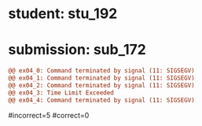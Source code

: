 # student: stu_192
# submission: sub_172

```diff
@@ ex04_0: Command terminated by signal (11: SIGSEGV)
@@ ex04_1: Command terminated by signal (11: SIGSEGV)
@@ ex04_2: Command terminated by signal (11: SIGSEGV)
@@ ex04_3: Time Limit Exceeded
@@ ex04_4: Command terminated by signal (11: SIGSEGV)
```
#incorrect=5
#correct=0
